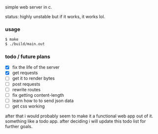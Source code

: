 simple web server in c.

status: highly unstable but if it works, it works lol.

### usage 

```bash
$ make 
$ ./build/main.out
```

### todo / future plans
- [x] fix the life of the server
- [x] get requests 
- [ ] get it to render bytes
- [ ] post requests 
- [ ] rewrite routes
- [ ] fix getting content-length
- [ ] learn how to to send json data
- [ ] get css working

after that i would probably seem to make it a functional web app out of it. <br>
something like a todo app. after deciding i will update this todo list for further goals.
